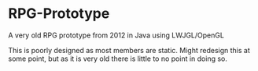 # RPG-Prototype
A very old RPG prototype from 2012 in Java using LWJGL/OpenGL

This is poorly designed as most members are static. Might redesign this at some point, but as it is very old there is little to no point in doing so.
